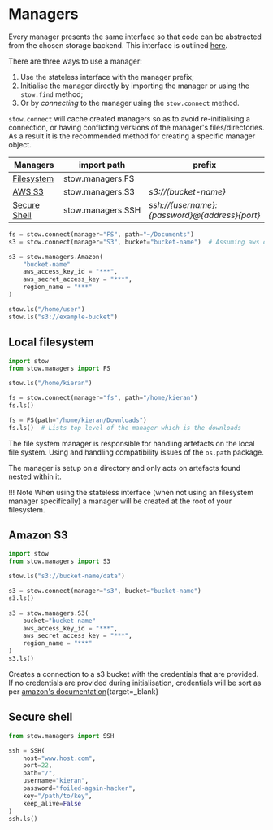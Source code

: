 # Managers

Every manager presents the same interface so that code can be abstracted from the chosen storage backend. This interface is outlined [here](/reference/stow.manager).

<p role="list-header">There are three ways to use a manager:</p>

1. Use the stateless interface with the manager prefix;
1. Initialise the manager directly by importing the manager or using the `stow.find` method;
1. Or by _connecting_ to the manager using the `stow.connect` method.

`stow.connect` will cache created managers so as to avoid re-initialising a connection, or having conflicting versions of the manager's files/directories. As a result it is the recommended method for creating a specific manager object.

Managers | import path | prefix
--- | --- | ---
[Filesystem](#local-filesystem) | stow.managers.FS |
[AWS S3](#amazon-s3) | stow.managers.S3 | _s3://{bucket-name}_
[Secure Shell ](secure-shell) | stow.managers.SSH | _ssh://{username}:{password}@{address}{port}_

```python
fs = stow.connect(manager="FS", path="~/Documents")
s3 = stow.connect(manager="S3", bucket="bucket-name")  # Assuming aws creds are installed - else pass them

s3 = stow.managers.Amazon(
    "bucket-name"
    aws_access_key_id = "***",
    aws_secret_access_key = "***",
    region_name = "***"
)

stow.ls("/home/user")
stow.ls("s3://example-bucket")
```


## Local filesystem

```python
import stow
from stow.managers import FS

stow.ls("/home/kieran")

fs = stow.connect(manager="fs", path="/home/kieran")
fs.ls()

fs = FS(path="/home/kieran/Downloads")
fs.ls()  # Lists top level of the manager which is the downloads
```

The file system manager is responsible for handling artefacts on the local file system. Using and handling compatibility issues of the `os.path` package.

The manager is setup on a directory and only acts on artefacts found nested within it.

!!! Note
    When using the stateless interface (when not using an filesystem manager specifically) a manager will be created at the root of your filesystem.


## Amazon S3

```python
import stow
from stow.managers import S3

stow.ls("s3://bucket-name/data")

s3 = stow.connect(manager="s3", bucket="bucket-name")
s3.ls()

s3 = stow.managers.S3(
    bucket="bucket-name"
    aws_access_key_id = "***",
    aws_secret_access_key = "***",
    region_name = "***"
)
s3.ls()
```

Creates a connection to a s3 bucket with the credentials that are provided. If no credentials are provided during initialisation, credentials will be sort as per [amazon's documentation](https://docs.aws.amazon.com/cli/latest/userguide/cli-configure-quickstart.html){target=_blank}

## Secure shell

```python
from stow.managers import SSH

ssh = SSH(
    host="www.host.com",
    port=22,
    path="/",
    username="kieran",
    password="foiled-again-hacker",
    key="/path/to/key",
    keep_alive=False
)
ssh.ls()
```